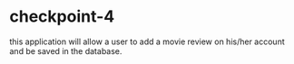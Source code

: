 # checkpoint-4

this application will allow a user to add a movie review on his/her account and be saved in the database.
